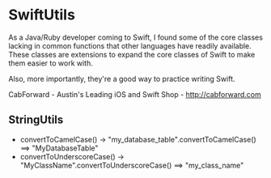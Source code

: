 SwiftUtils
=======

As a Java/Ruby developer coming to Swift, I found some of the core classes lacking in common functions that other languages have readily available.  These classes
are extensions to expand the core classes of Swift to make them easier to work with.

Also, more importantly, they're a good way to practice writing Swift.

CabForward - Austin's Leading iOS and Swift Shop - <a href="http://cabforward.com">http://cabforward.com</a>

StringUtils
-------
* convertToCamelCase()  ->  "my_database_table".convertToCamelCase() ==> "MyDatabaseTable"
* convertToUnderscoreCase()  -> "MyClassName".convertToUnderscoreCase() ==> "my_class_name"